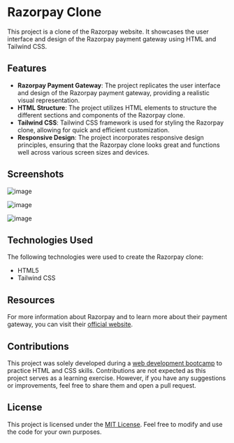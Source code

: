 # Razorpay Clone

This project is a clone of the Razorpay website. It showcases the user interface and design of the Razorpay payment gateway using HTML and Tailwind CSS.

## Features

- **Razorpay Payment Gateway**: The project replicates the user interface and design of the Razorpay payment gateway, providing a realistic visual representation.
- **HTML Structure**: The project utilizes HTML elements to structure the different sections and components of the Razorpay clone.
- **Tailwind CSS**: Tailwind CSS framework is used for styling the Razorpay clone, allowing for quick and efficient customization.
- **Responsive Design**: The project incorporates responsive design principles, ensuring that the Razorpay clone looks great and functions well across various screen sizes and devices.

## Screenshots

![image](https://github.com/user-attachments/assets/e9195dbb-88a2-4ecc-a2ad-00b8f11c17ae)



![image](https://github.com/user-attachments/assets/870fa0e9-2a1e-4ba1-a0a5-e95e720d19f8)



![image](https://github.com/user-attachments/assets/9b5726ff-cd46-4ff1-be06-615e19c9ad3a)



## Technologies Used

The following technologies were used to create the Razorpay clone:

- HTML5
- Tailwind CSS

## Resources

For more information about Razorpay and to learn more about their payment gateway, you can visit their [official website](https://www.razorpay.com/).

## Contributions

This project was solely developed during a [web development bootcamp](https://github.com/abhiXsliet/webDevelopment-Bootcamp) to practice HTML and CSS skills. Contributions are not expected as this project serves as a learning exercise. However, if you have any suggestions or improvements, feel free to share them and open a pull request.

## License

This project is licensed under the [MIT License](LICENSE). Feel free to modify and use the code for your own purposes.




